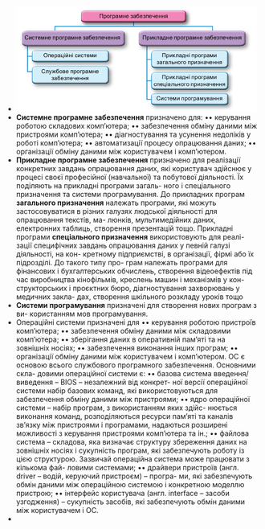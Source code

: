 - ![image.png](../assets/image_1693831394830_0.png)
- **Системне програмне забезпечення** призначено для:
  •• керування роботою складових комп’ютера;
  •• забезпечення обміну даними між пристроями комп’ютера;
  •• діагностування та усунення недоліків у роботі комп’ютера;
  •• автоматизації процесу опрацювання даних;
  •• організації обміну даними між користувачем і комп’ютером.
- **Прикладне програмне забезпечення** призначено для реалізації конкретних
  завдань опрацювання даних, які користувач здійснює у процесі своєї професійної
  (навчальної) та побутової діяльності. Їх поділяють на прикладні програми загаль-
  ного і спеціального призначення та системи програмування.
  До прикладних програм **загального призначення** належать програми, які можуть
  застосовуватися в різних галузях людської діяльності для опрацювання текстів, ма-
  люнків, мультимедійних даних, електронних таб­лиць, створення презентацій тощо.
  Прикладні програми **спеціального призначення** використовують для реалі-
  зації специфічних завдань опрацювання даних у певній галузі діяльності, на кон-
  кретному підприємстві, в організації, фірмі або їх підрозділі. До такого типу про-
  грам належать програми для фінансових і бухгалтерських обчислень, створення
  відеоефектів під час виробництва кінофільмів, креслень машин і механізмів у кон-
  структорських і проєктних бюро, діагностування захворювань у медичних закла-
  дах, створення шкільного розкладу уроків тощо
- **Системи програмування** призначені для створення нових програм з ви-
  користанням мов програмування.
- Операційні системи призначені для
  •• керування роботою пристроїв комп’ютера;
  •• забезпечення обміну даними між складовими комп’ютера;
  •• зберігання даних в оперативній пам’яті та на зовнішніх носіях;
  •• забезпечення виконання інших програм;
  •• організації обміну даними між користувачем і комп’ютером.
  ОС є основою всього службового програмного забезпечення. Основними скла-
  довими операційної системи є:
  •• базова система введення/виведення – BIOS – незалежний від конкрет-
  ної версії операційної системи набір базових команд, які використовуються
  для забезпечення обміну даними між пристроями;
  •• ядро операційної системи – набір програм, з використанням яких здійс-
  нюється виконання команд, розподіляються ресурси пам’яті та каналів
  зв’язку між пристроями і програмами, надаються розширені можливості
  з керування пристроями комп’ютера та ін.;
  •• файлова система – складова, яка визначає структуру збереження даних
  на зовнішніх носіях і сукупність програм, які забезпечують роботу із цією
  структурою. Зазвичай операційна система може працювати з кількома фай-
  ловими системами;
  •• драйвери пристроїв (англ. driver – водій, керуючий пристроєм) – програ-
  ми, які забезпечують обмін даними між операційною системою і конкретною
  моделлю пристрою;
  •• інтерфейс користувача (англ. interface – засоби узгодження) – сукупність
  засобів, які забезпечують обмін даними між користувачем і ОС.
-